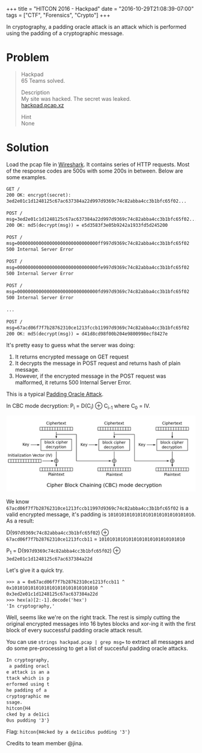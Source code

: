 +++
title = "HITCON 2016 - Hackpad"
date = "2016-10-29T21:08:39-07:00"
tags = ["CTF", "Forensics", "Crypto"]
+++

In cryptography, a padding oracle attack is an attack which is performed using the padding of a cryptographic message.

<!--more-->

# Problem

> Hackpad  
> 65 Teams solved.
>
> Description  
> My site was hacked. The secret was leaked.  
> [hackpad.pcap.xz](https://s3-ap-northeast-1.amazonaws.com/hitcon2016qual/hackpad.pcap.xz_968494cea2c29140ee5e63e37c19cff2254f0229)
>
> Hint  
> None

# Solution

Load the pcap file in [Wireshark](https://www.wireshark.org/).  It contains series of HTTP requests.  Most
of the response codes are 500s with some 200s in between.  Below are some examples.

```
GET /
200 OK: encrypt(secret): 3ed2e01c1d1248125c67ac637384a22d997d9369c74c82abba4cc3b1bfc65f02...

POST /
msg=3ed2e01c1d1248125c67ac637384a22d997d9369c74c82abba4cc3b1bfc65f02...
200 OK: md5(decrypt(msg)) = e5d3583f3e05b9242a1933fd5d245200

POST /
msg=000000000000000000000000000000ff997d9369c74c82abba4cc3b1bfc65f02
500 Internal Server Error

POST /
msg=000000000000000000000000000000fe997d9369c74c82abba4cc3b1bfc65f02
500 Internal Server Error

POST /
msg=000000000000000000000000000000fd997d9369c74c82abba4cc3b1bfc65f02
500 Internal Server Error

...

POST /
msg=67acd06f7f7b28762310ce1213fccb11997d9369c74c82abba4cc3b1bfc65f02
200 OK: md5(decrypt(msg)) = d41d8cd98f00b204e9800998ecf8427e
```

It's pretty easy to guess what the server was doing:

1. It returns encrypted message on GET request
2. It decrypts the message in POST request and returns hash of plain message.
3. However, if the encrypted message in the POST request was malformed, it returns 500 Internal Server Error.

This is a typical [Padding Oracle Attack](https://en.wikipedia.org/wiki/Padding_oracle_attack).

In CBC mode decryption: P<sub>i</sub> = D(C<sub>i</sub>) &oplus; C<sub>i-1</sub> where C<sub>0</sub> = IV.

![CBC mode decryption](/img/hitcon-2016-hackpad/cbc_decryption.png)

We know `67acd06f7f7b28762310ce1213fccb11997d9369c74c82abba4cc3b1bfc65f02` is a valid encrypted message, it's
padding is `10101010101010101010101010101010`.  As a result:

D(`997d9369c74c82abba4cc3b1bfc65f02`) &oplus; `67acd06f7f7b28762310ce1213fccb11` = `10101010101010101010101010101010`

P<sub>1</sub> = D(`997d9369c74c82abba4cc3b1bfc65f02`) &oplus; `3ed2e01c1d1248125c67ac637384a22d`

Let's give it a quick try.

```
>>> a = 0x67acd06f7f7b28762310ce1213fccb11 ^ 0x10101010101010101010101010101010 ^ 0x3ed2e01c1d1248125c67ac637384a22d
>>> hex(a)[2:-1].decode('hex')
'In cryptography,'
```

Well, seems like we're on the right track.  The rest is simply cutting the original encrypted messages into 16 bytes blocks
and xor-ing it with the first block of every successful padding oracle attack result.

You can use `strings hackpad.pcap | grep msg=` to extract all messages and do some pre-processing to get a list of
succesful padding oracle attacks.

```
In cryptography,
 a padding oracl
e attack is an a
ttack which is p
erformed using t
he padding of a 
cryptographic me
ssage.
hitcon{H4
cked by a de1ici
0us pudding '3'}
```

Flag: `hitcon{H4cked by a de1ici0us pudding '3'}`

Credits to team member @jina.
